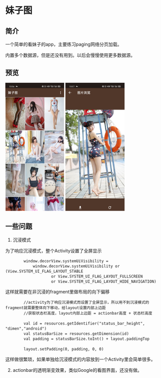 # 妹子图

## 简介

一个简单的看妹子的app，主要练习paging网络分页加载。

内置多个数据源，但是还没有用到。以后会慢慢使用更多数据源。

## 预览

<img src="./img/Screenshot_2019-12-24-10-56-53-16_39ca5382d959fcc1e205bdb869aa86aa.jpg" height="400">

<img src="./img/Screenshot_2019-12-24-10-57-02-98_39ca5382d959fcc1e205bdb869aa86aa.jpg" height="400">


## 一些问题

1. 沉浸模式 

为了响应沉浸模式，整个Activity设置了全屏显示

~~~
        window.decorView.systemUiVisibility =
            window.decorView.systemUiVisibility or (View.SYSTEM_UI_FLAG_LAYOUT_STABLE
                    or View.SYSTEM_UI_FLAG_LAYOUT_FULLSCREEN
                    or View.SYSTEM_UI_FLAG_LAYOUT_HIDE_NAVIGATION)

~~~

这样就需要在非沉浸的fragment里做布局的向下偏移

~~~
        //activity为了响应沉浸模式而设置了全屏显示，所以用不到沉浸模式的fragment就需要整体向下移动，给layout设置内部上边距
        //获取状态栏高度，layout内部上边距 = actionbar高度 + 状态栏高度

        val id = resources.getIdentifier("status_bar_height", "dimen","android")
        val statusBarSize = resources.getDimension(id)
        val padding = statusBarSize.toInt() + layout.paddingTop

        layout.setPadding(0, padding, 0, 0)
~~~

这样做很繁琐，如果单独给沉浸模式的内容放到一个Activity里会简单很多。

2. actionbar的透明渐变效果，类似Google的看图界面，还没有做。


